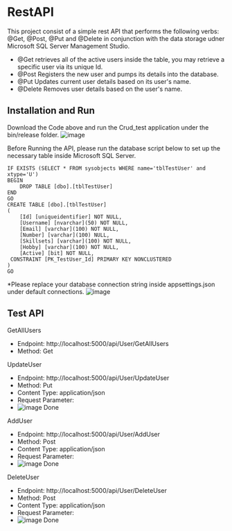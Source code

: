 # RestAPI
This project consist of a simple rest API that performs the following verbs: @Get, @Post, @Put and @Delete 
in conjunction with the data storage udner Microsoft SQL Server Management Studio.
- @Get retrieves all of the active users inside the table, you may retrieve a specific user via its unique Id.
- @Post Registers the new user and pumps its details into the database.
- @Put Updates current user details based on its user's name.
- @Delete Removes user details based on the user's name.

## Installation and Run
Download the Code above and run the Crud_test application under the bin/release folder.
![image](https://github.com/L0ucas/RestAPI/assets/50651727/549b5cf5-cfea-4c76-b188-c2c1690317a8)

Before Running the API, please run the database script below to set up the necessary table inside Microsoft SQL Server.
```
IF EXISTS (SELECT * FROM sysobjects WHERE name='tblTestUser' and xtype='U')
BEGIN
	DROP TABLE [dbo].[tblTestUser]
END
GO
CREATE TABLE [dbo].[tblTestUser]
(
	[Id] [uniqueidentifier] NOT NULL,
	[Username] [nvarchar](50) NOT NULL,
	[Email] [varchar](100) NOT NULL,
	[Number] [varchar](100) NULL,
	[Skillsets] [varchar](100) NOT NULL,
	[Hobby] [varchar](100) NOT NULL,
	[Active] [bit] NOT NULL,
 CONSTRAINT [PK_TestUser_Id] PRIMARY KEY NONCLUSTERED 
)
GO
```
*Please replace your database connection string inside appsettings.json under default connections.
![image](https://github.com/L0ucas/RestAPI/assets/50651727/4b49128b-88a0-4025-8d9f-935a2c35ce5c)

## Test API
GetAllUsers
- Endpoint: http://localhost:5000/api/User/GetAllUsers
- Method: Get

UpdateUser
- Endpoint: http://localhost:5000/api/User/UpdateUser
- Method: Put
- Content Type: application/json
- Request Parameter:
- ![image](https://github.com/L0ucas/RestAPI/assets/50651727/c36de655-7180-4b61-80b1-101f048e27bb) Done

AddUser
- Endpoint: http://localhost:5000/api/User/AddUser
- Method: Post
- Content Type: application/json
- Request Parameter:
- ![image](https://github.com/L0ucas/RestAPI/assets/50651727/c36de655-7180-4b61-80b1-101f048e27bb) Done

DeleteUser
- Endpoint: http://localhost:5000/api/User/DeleteUser
- Method: Post
- Content Type: application/json
- Request Parameter:
- ![image](https://github.com/L0ucas/RestAPI/assets/50651727/4ef8bdbc-9324-442a-b036-4b0ab58165a1) Done

